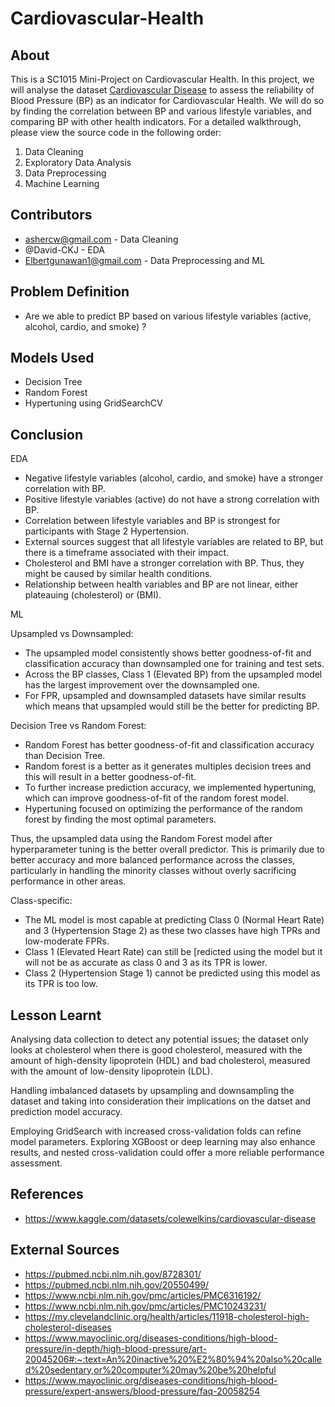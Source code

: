 # Cardiovascular-Health
## About
This is a SC1015 Mini-Project on Cardiovascular Health. In this project, we will analyse the dataset [Cardiovascular Disease](https://www.kaggle.com/datasets/colewelkins/cardiovascular-disease) to assess the reliability of Blood Pressure (BP) as an indicator for Cardiovascular Health. We will do so by finding the correlation between BP and various lifestyle variables, and comparing BP with other health indicators. For a detailed walkthrough, please view the source code in the following order:

1. Data Cleaning
2. Exploratory Data Analysis
3. Data Preprocessing
4. Machine Learning

## Contributors
- ashercw@gmail.com - Data Cleaning
- @David-CKJ - EDA
- Elbertgunawan1@gmail.com - Data Preprocessing and ML

## Problem Definition
- Are we able to predict BP based on various lifestyle variables (active, alcohol, cardio, and smoke) ?

## Models Used
- Decision Tree
- Random Forest
- Hypertuning using GridSearchCV

## Conclusion
EDA
- Negative lifestyle variables (alcohol, cardio, and smoke) have a stronger correlation with BP.
- Positive lifestyle variables (active) do not have a strong correlation with BP.
- Correlation between lifestyle variables and BP is strongest for participants with Stage 2 Hypertension.
- External sources suggest that all lifestyle variables are related to BP, but there is a timeframe associated with their impact.
- Cholesterol and BMI have a stronger correlation with BP. Thus, they might be caused by similar health conditions.
- Relationship between health variables and BP are not linear, either plateauing (cholesterol) or (BMI).

ML

Upsampled vs Downsampled:
- The upsampled model consistently shows better goodness-of-fit and classification accuracy than downsampled one for training and test sets.
- Across the BP classes, Class 1 (Elevated BP) from the upsampled model has the largest improvement over the downsampled one.
- For FPR, upsampled and downsampled datasets have similar results which means that upsampled would still be the better for predicting BP.

Decision Tree vs Random Forest:
- Random Forest has better goodness-of-fit and classification accuracy than Decision Tree.
- Random forest is a better as it generates multiples decision trees and this will result in a better goodness-of-fit.
- To further increase prediction accuracy, we implemented hypertuning, which can improve goodness-of-fit of the random forest model.
- Hypertuning focused on optimizing the performance of the random forest by finding the most optimal parameters.

Thus, the upsampled data using the Random Forest model after hyperparameter tuning is the better overall predictor. This is primarily due to better accuracy and more balanced performance across the classes, particularly in handling the minority classes without overly sacrificing performance in other areas.

Class-specific:
- The ML model is most capable at predicting Class 0 (Normal Heart Rate) and 3 (Hypertension Stage 2) as these two classes have high TPRs and low-moderate FPRs.
- Class 1 (Elevated Heart Rate) can still be [redicted using the model but it will not be as accurate as class 0 and 3 as its TPR is lower.
- Class 2 (Hypertension Stage 1) cannot be predicted using this model as its TPR is too low.

## Lesson Learnt
Analysing data collection to detect any potential issues; the dataset only looks at cholesterol when there is good cholesterol, measured with the amount of high-density lipoprotein (HDL) and bad cholesterol, measured with the amount of low-density lipoprotein (LDL).

Handling imbalanced datasets by upsampling and downsampling the dataset and taking into consideration their implications on the datset and prediction model accuracy.

Employing GridSearch with increased cross-validation folds can refine model parameters. Exploring XGBoost or deep learning may also enhance results, and nested cross-validation could offer a more reliable performance assessment.

## References
- https://www.kaggle.com/datasets/colewelkins/cardiovascular-disease

## External Sources
- https://pubmed.ncbi.nlm.nih.gov/8728301/
- https://pubmed.ncbi.nlm.nih.gov/20550499/
- https://www.ncbi.nlm.nih.gov/pmc/articles/PMC6316192/
- https://www.ncbi.nlm.nih.gov/pmc/articles/PMC10243231/
- https://my.clevelandclinic.org/health/articles/11918-cholesterol-high-cholesterol-diseases
- https://www.mayoclinic.org/diseases-conditions/high-blood-pressure/in-depth/high-blood-pressure/art-20045206#:~:text=An%20inactive%20%E2%80%94%20also%20called%20sedentary,or%20computer%20may%20be%20helpful
- https://www.mayoclinic.org/diseases-conditions/high-blood-pressure/expert-answers/blood-pressure/faq-20058254
